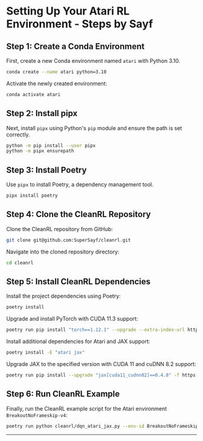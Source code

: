 # Setting Up Your Atari RL Environment - Steps by Sayf

## Step 1: Create a Conda Environment

First, create a new Conda environment named `atari` with Python 3.10.

```bash
conda create --name atari python=3.10
```

Activate the newly created environment:

```bash
conda activate atari
```

## Step 2: Install pipx

Next, install `pipx` using Python's `pip` module and ensure the path is set correctly.

```bash
python -m pip install --user pipx
python -m pipx ensurepath
```

## Step 3: Install Poetry

Use `pipx` to install Poetry, a dependency management tool.

```bash
pipx install poetry
```

## Step 4: Clone the CleanRL Repository

Clone the CleanRL repository from GitHub:

```bash
git clone git@github.com:SuperSayf/cleanrl.git
```

Navigate into the cloned repository directory:

```bash
cd cleanrl
```

## Step 5: Install CleanRL Dependencies

Install the project dependencies using Poetry:

```bash
poetry install
```

Upgrade and install PyTorch with CUDA 11.3 support:

```bash
poetry run pip install "torch==1.12.1" --upgrade --extra-index-url https://download.pytorch.org/whl/cu113
```

Install additional dependencies for Atari and JAX support:

```bash
poetry install -E "atari jax"
```

Upgrade JAX to the specified version with CUDA 11 and cuDNN 8.2 support:

```bash
poetry run pip install --upgrade "jax[cuda11_cudnn82]==0.4.8" -f https://storage.googleapis.com/jax-releases/jax_cuda_releases.html
```

## Step 6: Run CleanRL Example

Finally, run the CleanRL example script for the Atari environment `BreakoutNoFrameskip-v4`:

```bash
poetry run python cleanrl/dqn_atari_jax.py --env-id BreakoutNoFrameskip-v4
```

---
